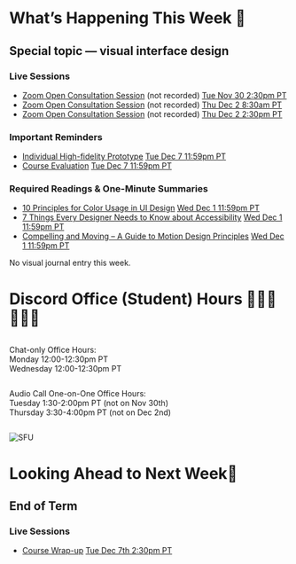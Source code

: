 <div class=alert>

# What’s Happening This Week 💫

## Special topic — visual interface design

### Live Sessions

* [Zoom Open Consultation Session](https://www2.cs.sfu.ca/CourseCentral/363/paulh/zoom-open-office-consultation-session-213) (not recorded) <span class='badge'> [Tue Nov 30 2:30pm PT](https://www.timeanddate.com/worldclock/fixedtime.html?msg=CMPT-363+Zoom+Open+Consultation+Hours&iso=20211130T1430&p1=256&am=50)</span>
* [Zoom Open Consultation Session](https://www2.cs.sfu.ca/CourseCentral/363/paulh/zoom-open-office-consultation-session-213) (not recorded) <span class='badge'> [Thu Dec 2 8:30am PT](https://www.timeanddate.com/worldclock/fixedtime.html?msg=CMPT-363+Zoom+Open+Consultation+Hours&iso=20211202T0830&p1=256&am=50)</span>
* [Zoom Open Consultation Session](https://www2.cs.sfu.ca/CourseCentral/363/paulh/zoom-open-office-consultation-session-213) (not recorded) <span class='badge'> [Thu Dec 2 2:30pm PT](https://www.timeanddate.com/worldclock/fixedtime.html?msg=CMPT-363+Zoom+Open+Consultation+Hours&iso=20211202T1430&p1=256&am=50)</span>

### Important Reminders

* [Individual High-fidelity Prototype](https://canvas.sfu.ca/courses/64326/assignments/662759) <span class='badge'> [Tue Dec 7 11:59pm PT](https://www.timeanddate.com/worldclock/fixedtime.html?msg=CMPT-363+High-fidelity+Prototype+Due+Date&iso=20211207T2359&p1=256)</span>  
* [Course Evaluation](https://sfu.bluera.com/SFU) <span class='badge'> [Tue Dec 7 11:59pm PT](https://www.timeanddate.com/worldclock/fixedtime.html?msg=CMPT-363+High-fidelity+Prototype+Due+Date&iso=20211207T2359&p1=256)</span>  

### Required Readings & One-Minute Summaries
* [10 Principles for Color Usage in UI Design](https://canvas.sfu.ca/courses/64326/assignments/662741) <span class='badge'> [Wed Dec 1 11:59pm PT](https://www.timeanddate.com/worldclock/fixedtime.html?msg=One-minute+Summaries+for+Week+13+Due+Date&iso=20211201T235900&p1=256)</span>  
* [7 Things Every Designer Needs to Know about Accessibility](https://canvas.sfu.ca/courses/64326/assignments/662742) <span class='badge'> [Wed Dec 1 11:59pm PT](https://www.timeanddate.com/worldclock/fixedtime.html?msg=One-minute+Summaries+for+Week+13+Due+Date&iso=20211201T235900&p1=256)</span>  
* [Compelling and Moving – A Guide to Motion Design Principles](https://canvas.sfu.ca/courses/64326/assignments/714516) <span class='badge'> [Wed Dec 1 11:59pm PT](https://www.timeanddate.com/worldclock/fixedtime.html?msg=One-minute+Summaries+for+Week+13+Due+Date&iso=20211201T235900&p1=256)</span>  

No visual journal entry this week.

</div>

# Discord Office (Student) Hours ‍👩🏽‍💻👨🏽‍💻

<div class="row">
<div class="column">

Chat-only Office Hours:  
Monday 12:00-12:30pm PT  
Wednesday 12:00-12:30pm PT   

</div>
<div class="column">

Audio Call One-on-One Office Hours:  
Tuesday 1:30-2:00pm PT (not on Nov 30th)   
Thursday 3:30-4:00pm PT (not on Dec 2nd)   

</div>
</div>

![SFU](/images/1406322240943.jpg ':class=banner-image')

# Looking Ahead to Next Week🔭

## End of Term

### Live Sessions

* [Course Wrap-up](https://canvas.sfu.ca/courses/64326/external_tools/3544) <span class='badge'> [Tue Dec 7th 2:30pm PT](https://www.timeanddate.com/worldclock/fixedtime.html?msg=CMPT-363+Course-Wrapup&iso=20211207T1430&p1=256&ah=1&am=50)</span>
